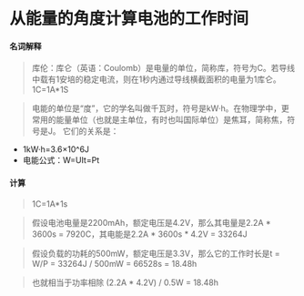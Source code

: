 # 从能量的角度计算电池的工作时间

#### 名词解释

> 库伦：库仑（英语：Coulomb）是电量的单位，简称库，符号为C。若导线中载有1安培的稳定电流，则在1秒内通过导线横截面积的电量为1库仑。1C=1A*1S


> 电能的单位是“度”，它的学名叫做千瓦时，符号是kW·h。在物理学中，更常用的能量单位（也就是主单位，有时也叫国际单位）是焦耳，简称焦，符号是J。 
它们的关系是：
* 1kW·h=3.6×10^6J
* 电能公式：W=UIt=Pt



#### 计算
> 1C=1A*1s

> 假设电池电量是2200mAh，额定电压是4.2V，那么其电量是2.2A * 3600s = 7920C，其电能是2.2A * 3600s * 4.2V = 33264J

> 假设负载的功耗的500mW，额定电压是3.3V，那么它的工作时长是t = W/P = 33264J / 500mW = 66528s = 18.48h

> 也就相当于功率相除 (2.2A * 4.2V) / 0.5W = 18.48h

